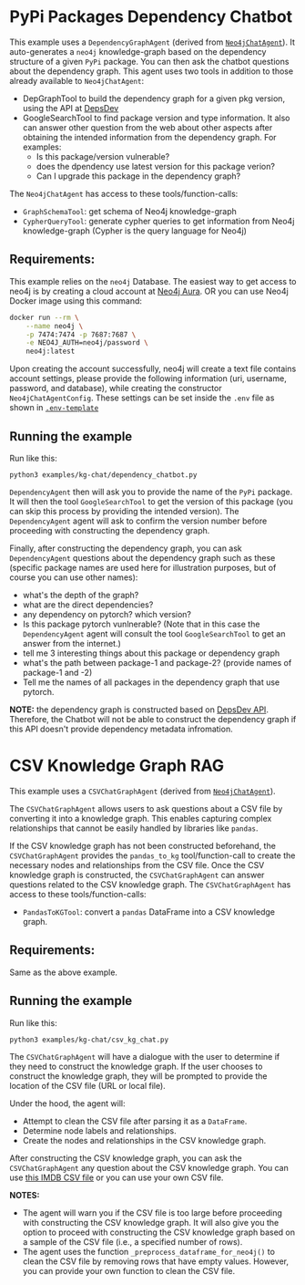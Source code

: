 # PyPi Packages Dependency Chatbot

This example uses a `DependencyGraphAgent` 
(derived from [`Neo4jChatAgent`](https://github.com/langroid/langroid/blob/main/langroid/agent/special/neo4j/neo4j_chat_agent.py)).
It auto-generates a `neo4j` knowledge-graph based on the dependency
structure of a given `PyPi` package. You can then ask the chatbot questions
about the dependency graph. This agent uses two tools in addition to those 
already available to `Neo4jChatAgent`:

- DepGraphTool to build the dependency graph for a given pkg version, using the API
   at [DepsDev](https://deps.dev/)
- GoogleSearchTool to find package version and type information. It also can answer
other question from the web about other aspects after obtaining the intended information
from the dependency graph. For examples:
  - Is this package/version vulnerable?
  - does the dpendency use latest version for this package verion?
  - Can I upgrade this package in the dependency graph?

The `Neo4jChatAgent` has access to these tools/function-calls:

- `GraphSchemaTool`: get schema of Neo4j knowledge-graph
- `CypherQueryTool`: generate cypher queries to get information from
   Neo4j knowledge-graph (Cypher is the query language for Neo4j)


## Requirements:

This example relies on the `neo4j` Database. The easiest way to get access to neo4j is
by creating a cloud account at [Neo4j Aura](https://neo4j.com/cloud/platform/aura-graph-database/). OR you
can use Neo4j Docker image using this command:

```bash
docker run --rm \
    --name neo4j \
    -p 7474:7474 -p 7687:7687 \
    -e NEO4J_AUTH=neo4j/password \
    neo4j:latest
```

Upon creating the account successfully, neo4j will create a text file contains
account settings, please provide the following information (uri, username,
password, and database), while creating the constructor `Neo4jChatAgentConfig`. 
These settings can be set inside the `.env` file as shown in [`.env-template`](../../.env-template)

## Running the example

Run like this:
```
python3 examples/kg-chat/dependency_chatbot.py
```

`DependencyAgent` then will ask you to provide the name of the `PyPi` package.
It will then the tool `GoogleSearchTool` to get the version of
this package (you can skip this process by providing the intended version).
The `DependencyAgent` agent will ask to confirm the version number before
proceeding with constructing the dependency graph.

Finally, after constructing the dependency graph, you can ask `DependencyAgent`
questions about the dependency graph such as these (specific package names are
used here for illustration purposes, but of course you can use other names):

- what's the depth of the graph?
- what are the direct dependencies?
- any dependency on pytorch? which version?
- Is this package pytorch vunlnerable?
  (Note that in this case the `DependencyAgent` agent will consult the 
  tool `GoogleSearchTool` to get an answer from the internet.)
- tell me 3 interesting things about this package or dependency graph
- what's the path between package-1 and package-2? (provide names of package-1
  and -2)
- Tell me the names of all packages in the dependency graph that use pytorch.

**NOTE:** the dependency graph is constructed based
on [DepsDev API](https://deps.dev/). Therefore, the Chatbot will not be able to
construct the dependency graph if this API doesn't provide dependency metadata
infromation. 

# CSV Knowledge Graph RAG

This example uses a `CSVChatGraphAgent` 
(derived from [`Neo4jChatAgent`](https://github.com/langroid/langroid/blob/main/langroid/agent/special/neo4j/neo4j_chat_agent.py)).

The `CSVChatGraphAgent` allows users to ask questions about a CSV file by converting it into a knowledge graph. This enables capturing complex relationships that cannot be easily handled by libraries like `pandas`.

If the CSV knowledge graph has not been constructed beforehand, the `CSVChatGraphAgent` provides the `pandas_to_kg` tool/function-call to create the necessary nodes and relationships from the CSV file. Once the CSV knowledge graph is constructed, the `CSVChatGraphAgent` can answer questions related to the CSV knowledge graph. The `CSVChatGraphAgent` has access to these tools/function-calls:

- `PandasToKGTool`: convert a `pandas` DataFrame into a CSV knowledge graph.

## Requirements:

Same as the above example.

## Running the example

Run like this:
```
python3 examples/kg-chat/csv_kg_chat.py
```

The `CSVChatGraphAgent` will have a dialogue with the user to determine if they need to construct the knowledge graph. If the user chooses to construct the knowledge graph, they will be prompted to provide the location of the CSV file (URL or local file).

Under the hood, the agent will:
- Attempt to clean the CSV file after parsing it as a `DataFrame`.
- Determine node labels and relationships.
- Create the nodes and relationships in the CSV knowledge graph.

After constructing the CSV knowledge graph, you can ask the `CSVChatGraphAgent` any question about the CSV knowledge graph. You can use [this IMDB CSV file](https://raw.githubusercontent.com/langroid/langroid-examples/main/examples/docqa/data/movies/IMDB.csv) or you can use your own CSV file.

**NOTES:**
- The agent will warn you if the CSV file is too large before proceeding with constructing the CSV knowledge graph. It will also give you the option to proceed with constructing the CSV knowledge graph based on a sample of the CSV file (i.e., a specified number of rows).
- The agent uses the function `_preprocess_dataframe_for_neo4j()` to clean the CSV file by removing rows that have empty values. However, you can provide your own function to clean the CSV file.
